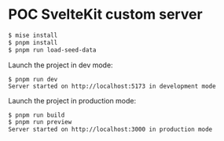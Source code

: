 # POC SvelteKit custom server

```sh
$ mise install
$ pnpm install
$ pnpm run load-seed-data
```

Launch the project in dev mode:

```
$ pnpm run dev
Server started on http://localhost:5173 in development mode
```

Launch the project in production mode:

```sh
$ pnpm run build
$ pnpm run preview
Server started on http://localhost:3000 in production mode
```
